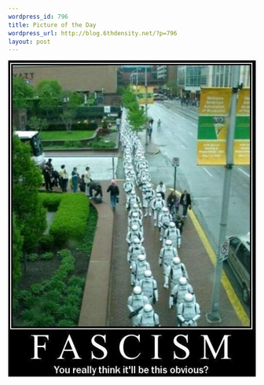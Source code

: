 ```yaml
--- 
wordpress_id: 796
title: Picture of the Day
wordpress_url: http://blog.6thdensity.net/?p=796
layout: post
---
```

<p align=center><img src='/wp-content/uploads/2007/09/fascismposter.jpg' alt='fascismposter.jpg' /></p>
